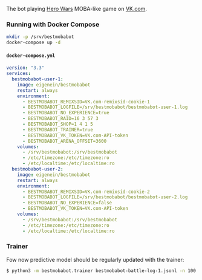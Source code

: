 The bot playing [Hero Wars](https://vk.com/app5327745) MOBA-like game on [VK.com](https://vk.com).

### Running with Docker Compose

```bash
mkdir -p /srv/bestmobabot
docker-compose up -d
```

#### `docker-compose.yml`

```yaml
version: "3.3"
services:
  bestmobabot-user-1:
    image: eigenein/bestmobabot
    restart: always
    environment:
      - BESTMOBABOT_REMIXSID=VK.com-remixsid-cookie-1
      - BESTMOBABOT_LOGFILE=/srv/bestmobabot/bestmobabot-user-1.log
      - BESTMOBABOT_NO_EXPERIENCE=true
      - BESTMOBABOT_RAID=16 3 57 3
      - BESTMOBABOT_SHOP=1 4 1 5
      - BESTMOBABOT_TRAINER=true
      - BESTMOBABOT_VK_TOKEN=VK.com-API-token
      - BESTMOBABOT_ARENA_OFFSET=3600
    volumes:
      - /srv/bestmobabot:/srv/bestmobabot
      - /etc/timezone:/etc/timezone:ro
      - /etc/localtime:/etc/localtime:ro
  bestmobabot-user-2:
    image: eigenein/bestmobabot
    restart: always
    environment:
      - BESTMOBABOT_REMIXSID=VK.com-remixsid-cookie-2
      - BESTMOBABOT_LOGFILE=/srv/bestmobabot/bestmobabot-user-2.log
      - BESTMOBABOT_NO_EXPERIENCE=false
      - BESTMOBABOT_VK_TOKEN=VK.com-API-token
    volumes:
      - /srv/bestmobabot:/srv/bestmobabot
      - /etc/timezone:/etc/timezone:ro
      - /etc/localtime:/etc/localtime:ro
```

### Trainer

Fow now predictive model should be regularly updated with the trainer:

```bash
$ python3 -m bestmobabot.trainer bestmobabot-battle-log-1.jsonl -n 100
```
